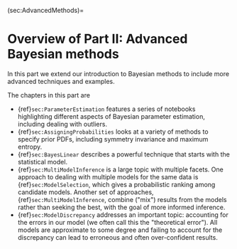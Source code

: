 (sec:AdvancedMethods)=
# Overview of Part II: Advanced Bayesian methods

In this part we extend our introduction to Bayesian methods to include more advanced techniques and examples.

The chapters in this part are
* {ref}`sec:ParameterEstimation` features a series of notebooks highlighting different aspects of Bayesian parameter estimation, including dealing with outliers.
* {ref}`sec:AssigningProbabilities` looks at a variety of methods to specify prior PDFs, including symmetry invariance and maximum entropy.
* {ref}`sec:BayesLinear` describes a powerful technique that starts with the statistical model. 
* {ref}`sec:MultiModelInference` is a large topic with multiple facets. One approach to dealing with multiple models for the same data is {ref}`sec:ModelSelection`, which gives a probabilistic ranking among candidate models. Another set of approaches, {ref}`sec:MultiModelInference`, combine ("mix") results from the models rather than seeking the best, with the goal of more informed inference.
* {ref}`sec:ModelDiscrepancy` addresses an important topic: accounting for the errors in our model (we often call this the "theoretical error"). All models are approximate to some degree and failing to account for the discrepancy can lead to erroneous and often over-confident results.